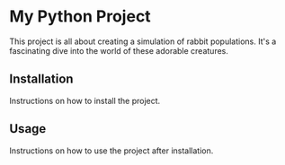# My Python Project

This project is all about creating a simulation of rabbit populations. It's a fascinating dive into the world of these adorable creatures.

## Installation

Instructions on how to install the project.

## Usage

Instructions on how to use the project after installation.